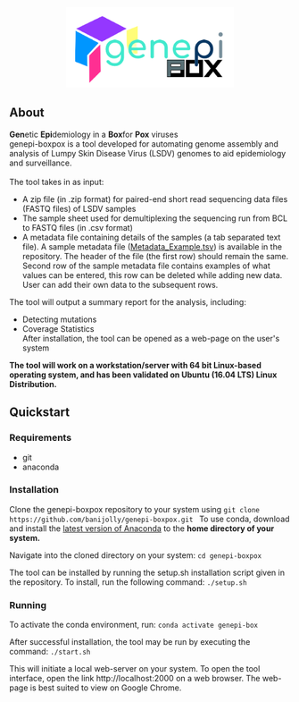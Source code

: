 <p align="center">
  <img width="300"  src="https://raw.githubusercontent.com/banijolly/genepi-boxpox/main/logo.png">
</p>

## About
<b>Gen</b>etic <b>Epi</b>demiology in a <b>Box</b>for <b>Pox</b> viruses<br> 
genepi-boxpox is a tool developed for automating genome assembly and analysis of Lumpy Skin Disease Virus (LSDV) genomes to aid epidemiology and surveillance.<br>
<br>
The tool takes in as input:<br>
- A zip file (in .zip format) for paired-end short read sequencing data files (FASTQ files) of LSDV samples <br>
- The sample sheet used for demultiplexing the sequencing run from BCL to FASTQ files (in .csv format)
- A metadata file containing details of the samples (a tab separated text file). A sample metadata file ([Metadata_Example.tsv](https://github.com/banijolly/genepi-boxpox/blob/main/Metadata_Example.tsv)) is available in the repository. The header of the file (the first row) should remain the same. Second row of the sample metadata file contains examples of what values can be entered, this row can be deleted while adding new data. User can add their own data to the subsequent rows.

The tool will output a summary report for the analysis, including:<br>
- Detecting mutations<br>
- Coverage Statistics<br>
After installation, the tool can be opened as a web-page on the user's system

<b>The tool will work on a workstation/server with 64 bit Linux-based operating system, and has been validated on Ubuntu (16.04 LTS) Linux Distribution.</b>

## Quickstart

### Requirements
- git
- anaconda

### Installation
Clone the genepi-boxpox repository to your system using ```git clone https://github.com/banijolly/genepi-boxpox.git ```
To use conda, download and install the [latest version of Anaconda](https://www.anaconda.com/distribution/) to the <b>home directory of your system.</b>

Navigate into the cloned directory on your system:
``` cd genepi-boxpox ```

The tool can be installed by running the setup.sh installation script given in the repository. To install, run the following command:
``` ./setup.sh ```

### Running
To activate the conda environment, run:
``` conda activate genepi-box ```


After successful installation, the tool may be run by executing the command:
``` ./start.sh ```

This will initiate a local web-server on your system.
To open the tool interface, open the link  http://localhost:2000 on a web browser. The web-page is best suited to view on Google Chrome.

